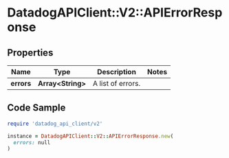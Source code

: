 # DatadogAPIClient::V2::APIErrorResponse

## Properties

| Name | Type | Description | Notes |
| ---- | ---- | ----------- | ----- |
| **errors** | **Array&lt;String&gt;** | A list of errors. |  |

## Code Sample

```ruby
require 'datadog_api_client/v2'

instance = DatadogAPIClient::V2::APIErrorResponse.new(
  errors: null
)
```

